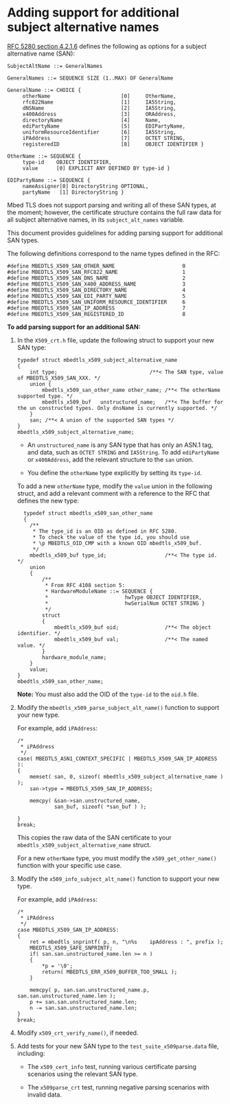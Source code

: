 <h1 id="san-extension">Adding support for additional subject alternative names</h1>

[RFC 5280 section 4.2.1.6](https://tools.ietf.org/html/rfc5280#section-4.2.1.6) defines the following as options for a subject alternative name (SAN):

    SubjectAltName ::= GeneralNames

    GeneralNames ::= SEQUENCE SIZE (1..MAX) OF GeneralName

    GeneralName ::= CHOICE {
         otherName                       [0]     OtherName,
         rfc822Name                      [1]     IA5String,
         dNSName                         [2]     IA5String,
         x400Address                     [3]     ORAddress,
         directoryName                   [4]     Name,
         ediPartyName                    [5]     EDIPartyName,
         uniformResourceIdentifier       [6]     IA5String,
         iPAddress                       [7]     OCTET STRING,
         registeredID                    [8]     OBJECT IDENTIFIER }

    OtherName ::= SEQUENCE {
         type-id    OBJECT IDENTIFIER,
         value      [0] EXPLICIT ANY DEFINED BY type-id }

    EDIPartyName ::= SEQUENCE {
         nameAssigner[0] DirectoryString OPTIONAL,
         partyName   [1] DirectoryString }

Mbed TLS does not support parsing and writing all of these SAN types, at the moment; however, the certificate structure contains the full raw data for all subject alternative names, in its `subject_alt_names` variable.

This document provides guidelines for adding parsing support for additional SAN types.

The following definitions correspond to the name types defined in the RFC:

    #define MBEDTLS_X509_SAN_OTHER_NAME                      0
    #define MBEDTLS_X509_SAN_RFC822_NAME                     1
    #define MBEDTLS_X509_SAN_DNS_NAME                        2
    #define MBEDTLS_X509_SAN_X400_ADDRESS_NAME               3
    #define MBEDTLS_X509_SAN_DIRECTORY_NAME                  4
    #define MBEDTLS_X509_SAN_EDI_PARTY_NAME                  5
    #define MBEDTLS_X509_SAN_UNIFORM_RESOURCE_IDENTIFIER     6
    #define MBEDTLS_X509_SAN_IP_ADDRESS                      7
    #define MBEDTLS_X509_SAN_REGISTERED_ID                   8

**To add parsing support for an additional SAN:**

1. In the `X509_crt.h` file, update the following struct to support your new SAN type:

    ```
    typedef struct mbedtls_x509_subject_alternative_name
    {
        int type;                              /**< The SAN type, value of MBEDTLS_X509_SAN_XXX. */
        union {
            mbedtls_x509_san_other_name other_name; /**< The otherName supported type. */
            mbedtls_x509_buf   unstructured_name;   /**< The buffer for the un constructed types. Only dnsName is currently supported. */
        }
        san; /**< A union of the supported SAN types */
    }
    mbedtls_x509_subject_alternative_name;  
    ```

    - An `unstructured_name` is any SAN type that has only an ASN.1 tag, and data, such as `OCTET STRING` and `IA5String`. To add `ediPartyName` or `x400Address`, add the relevant structure to the `san` union.

    - You define the `otherName` type explicitly by setting its `type-id`.

    To add a new `otherName` type, modify the `value` union in the following struct, and add a relevant comment with a reference to the RFC that defines the new type:

    ```
      typedef struct mbedtls_x509_san_other_name
      {
        /**
         * The type_id is an OID as defined in RFC 5280.
         * To check the value of the type id, you should use
         * \p MBEDTLS_OID_CMP with a known OID mbedtls_x509_buf.
         */
        mbedtls_x509_buf type_id;                   /**< The type id. */
        union
        {
            /**
             * From RFC 4108 section 5:
             * HardwareModuleName ::= SEQUENCE {
             *                         hwType OBJECT IDENTIFIER,
             *                         hwSerialNum OCTET STRING }
             */
            struct
            {
                mbedtls_x509_buf oid;               /**< The object identifier. */
                mbedtls_x509_buf val;               /**< The named value. */
            }
            hardware_module_name;
        }
        value;
    }
    mbedtls_x509_san_other_name;
    ```

    <span class="notes">**Note:** You must also add the OID of the `type-id` to the `oid.h` file.</span>

1. Modify the `mbedtls_x509_parse_subject_alt_name()` function to support your new type.

    For example, add `iPAddress`:

    ```
    /*
     * iPAddress
     */
    case( MBEDTLS_ASN1_CONTEXT_SPECIFIC | MBEDTLS_X509_SAN_IP_ADDRESS ):
    {
        memset( san, 0, sizeof( mbedtls_x509_subject_alternative_name ) );
        san->type = MBEDTLS_X509_SAN_IP_ADDRESS;

        memcpy( &san->san.unstructured_name,
                san_buf, sizeof( *san_buf ) );

    }
    break;
    ```

    This copies the raw data of the SAN certificate to your `mbedtls_x509_subject_alternative_name` struct.

    For a new `otherName` type, you must modify the `x509_get_other_name()` function with your specific use case.

1. Modify the `x509_info_subject_alt_name()` function to support your new type.

    For example, add `iPAddress`:

    ```
    /*
     * iPAddress
     */
    case MBEDTLS_X509_SAN_IP_ADDRESS:
    {
        ret = mbedtls_snprintf( p, n, "\n%s    ipAddress : ", prefix );
        MBEDTLS_X509_SAFE_SNPRINTF;
        if( san.san.unstructured_name.len >= n )
        {
            *p = '\0';
            return( MBEDTLS_ERR_X509_BUFFER_TOO_SMALL );
        }

        memcpy( p, san.san.unstructured_name.p, san.san.unstructured_name.len );
        p += san.san.unstructured_name.len;
        n -= san.san.unstructured_name.len;
    }
    break;
    ```

1. Modify `x509_crt_verify_name()`, if needed.

1. Add tests for your new SAN type to the `test_suite_x509parse.data` file, including:

    - The `x509_cert_info` test, running various certificate parsing scenarios using the relevant SAN type.

    - The `x509parse_crt` test, running negative parsing scenarios with invalid data.
